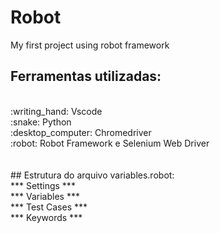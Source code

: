# Robot
My first project using robot framework

## Ferramentas utilizadas:
<br>
:writing_hand: Vscode <br>
:snake: Python <br>
:desktop_computer: Chromedriver <br>
:robot: Robot Framework e Selenium Web Driver <br>
<br>
<br>
## Estrutura do arquivo variables.robot: 
<br>
*** Settings ***
<br>
*** Variables ***
<br>
*** Test Cases ***
<br>
*** Keywords ***
